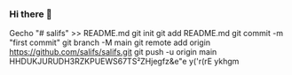### Hi there 👋

<!--
**salifs/salifs** is a ✨ _special_ ✨ repository because its `README.md` (this file) appears on your GitHub profile.

Here are some ideas to get you started:

- 🔭 I’m currently working on ...
- 🌱 I’m currently learning ...
- 👯 I’m looking to collaborate on ...
- 🤔 I’m looking for help with ...
- 💬 Ask me about ...
- 📫 How to reach me: ...
- 😄 Pronouns: ...
- ⚡ Fun fact: ...
-->
Gecho "# salifs" >> README.md
git init
git add README.md
git commit -m "first commit"
git branch -M main
git remote add origin https://github.com/salifs/salifs.git
git push -u origin main
HHDUKJURUDH3RZKPUEWS67TS²ZHjegfz&e"e  y('r(rE ykhgm
